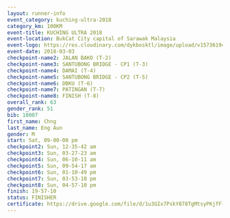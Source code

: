 ```yaml
--- 
layout: runner-info 
event_category: kuching-ultra-2018 
category_km: 100KM 
event-title: KUCHING ULTRA 2018 
event-location: BukCat City capital of Sarawak Malaysia 
event-logo: https://res.cloudinary.com/dykbosktl/image/upload/v1573619473/Logo/kuching-ultra-2018-logo_tlpvm5.png 
event-date: 2018-03-03 
checkpoint-name2: JALAN BAKO (T-2) 
checkpoint-name3: SANTUBONG BRIDGE - CP1 (T-3) 
checkpoint-name4: DAMAI (T-4) 
checkpoint-name5: SANTUBONG BRIDGE - CP2 (T-5) 
checkpoint-name6: DBKU (T-6) 
checkpoint-name7: PATINGAN (T-7) 
checkpoint-name8: FINISH (T-8) 
overall_rank: 63
gender_rank: 51
bib: 10007
first_name: Chng
last_name: Eng Aun
gender: M
start: Sat, 09-00-00 pm
checkpoint2: Sun, 12-35-42 am
checkpoint3: Sun, 03-27-23 am
checkpoint4: Sun, 06-10-11 am
checkpoint5: Sun, 09-54-17 am
checkpoint6: Sun, 01-10-49 pm
checkpoint7: Sun, 03-53-10 pm
checkpoint8: Sun, 04-57-10 pm
finish: 19-57-10
status: FINISHER
certificate: https://drive.google.com/file/d/1u3GIx7PskY878TgMtsyPKjfF-hpnFmcZ/view?usp=sharing
--- 
```

